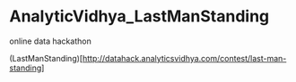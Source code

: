 # AnalyticVidhya_LastManStanding
online data hackathon

(LastManStanding)[http://datahack.analyticsvidhya.com/contest/last-man-standing]
